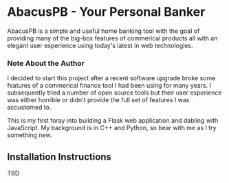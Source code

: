 # AbacusPB - Your Personal Banker
AbacusPB is a simple and useful home banking tool with the goal of providing many of the big-box features of commerical products all with an elegant user experience using today's latest in web technologies.

### Note About the Author
I decided to start this project after a recent software upgrade broke some features of a commerical finance tool I had been using for many years. I subsequently tried a number of open source tools but their user experience was either horrible or didn't provide the full set of features I was accustomed to.

This is my first foray into building a Flask web application and dabling with JavaScript. My background is in C++ and Python, so bear with me as I try something new.

## Installation Instructions
TBD
